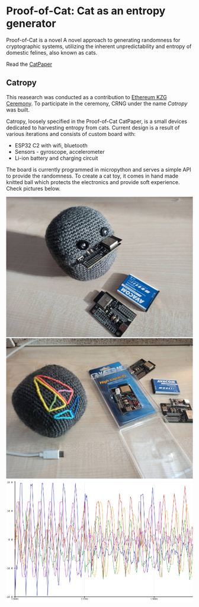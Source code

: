 # Proof-of-Cat: Cat as an entropy generator

Proof-of-Cat is a novel A novel approach to generating randomness for cryptographic systems, utilizing the inherent unpredictability and entropy of domestic felines, also known as cats.

Read the [CatPaper](./proofofcat.pdf)

## Catropy

This reasearch was conducted as a contribution to [Ethereum KZG Ceremony](https://github.com/ethereum/kzg-ceremony). To participate in the ceremony, CRNG under the name _Catropy_ was built. 

Catropy, loosely specified in the Proof-of-Cat CatPaper, is a small devices dedicated to harvesting entropy from cats. Current design is a result of various iterations and consists of custom board with:
- ESP32 C2 with wifi, bluetooth 
- Sensors - gyroscope, accelerometer
- Li-ion battery and charging circuit 

The board is currently programmed in micropython and serves a simple API to provide the randomness.
To create a cat toy, it comes in hand made knitted ball which protects the electronics and provide soft experience. Check pictures below. 

![image](./src/assets/catropy1.jpeg)
![image](./src/assets/catropy2.jpeg)
![image](./src/assets/catropy3.png)

